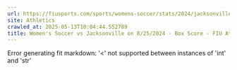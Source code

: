 ```yaml
---
url: https://fiusports.com/sports/womens-soccer/stats/2024/jacksonville/boxscore/12499
site: Athletics
crawled_at: 2025-05-13T10:04:44.552789
title: Women's Soccer vs Jacksonville on 8/25/2024 - Box Score - FIU Athletics
---
```


Error generating fit markdown: '<' not supported between instances of 'int' and 'str'